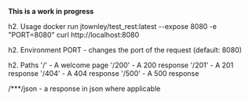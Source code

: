 **This is a work in progress**

h2. Usage
docker run jtownley/test_rest:latest --expose 8080 -e "PORT=8080"
curl http://localhost:8080


h2. Environment
PORT  - changes the port of the request  (default: 8080)


h2. Paths
'/' 			- A welcome page
'/200' 			- A 200 response
'/201'			- A 201 response
'/404'			- A 404 response
'/500'			- A 500 response 

/***/json 		- a response in json where applicable